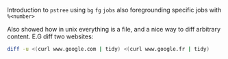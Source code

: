 Introduction to `pstree` using `bg` `fg` `jobs` also foregrounding specific jobs with `%<number>`

Also showed how in unix everything is a file, and a nice way to diff arbitrary content. E.G diff two websites:

```bash
diff -u <(curl www.google.com | tidy) <(curl www.google.fr | tidy)
```
